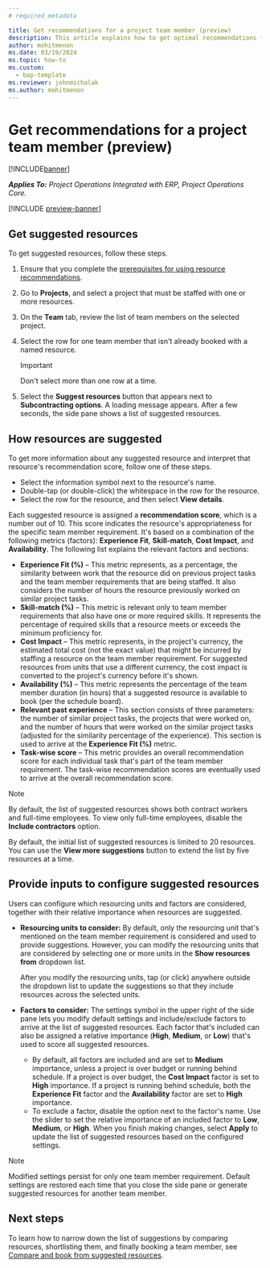 ```yaml
---
# required metadata

title: Get recommendations for a project team member (preview)
description: This article explains how to get optimal recommendations for team members before you book them on a project.
author: mohitmenon
ms.date: 03/19/2024
ms.topic: how-to
ms.custom: 
  - bap-template
ms.reviewer: johnmichalak
ms.author: mohitmenon
---
```


# Get recommendations for a project team member (preview)

[!INCLUDE[banner](../includes/banner.md)]

_**Applies To:** Project Operations Integrated with ERP, Project Operations Core._

[!INCLUDE [preview-banner](../includes/preview-banner.md)]

## Get suggested resources

To get suggested resources, follow these steps.

1. Ensure that you complete the [prerequisites for using resource recommendations](./getting-started-with-resource-recommendations.md).
1. Go to **Projects**, and select a project that must be staffed with one or more resources.
1. On the **Team** tab, review the list of team members on the selected project.
1. Select the row for one team member that isn't already booked with a named resource.

    > [!IMPORTANT]
    > Don't select more than one row at a time.

1. Select the **Suggest resources** button that appears next to **Subcontracting options**. A loading message appears. After a few seconds, the side pane shows a list of suggested resources.

## How resources are suggested

To get more information about any suggested resource and interpret that resource's recommendation score, follow one of these steps.

- Select the information symbol next to the resource's name.
- Double-tap (or double-click) the whitespace in the row for the resource.
- Select the row for the resource, and then select **View details**.

Each suggested resource is assigned a **recommendation score**, which is a number out of 10. This score indicates the resource's appropriateness for the specific team member requirement. It's based on a combination of the following metrics (factors): **Experience Fit**, **Skill-match**, **Cost Impact**, and **Availability**. The following list explains the relevant factors and sections:

- **Experience Fit (%)** – This metric represents, as a percentage, the similarity between work that the resource did on previous project tasks and the team member requirements that are being staffed. It also considers the number of hours the resource previously worked on similar project tasks.
- **Skill-match (%)** – This metric is relevant only to team member requirements that also have one or more required skills. It represents the percentage of required skills that a resource meets or exceeds the minimum proficiency for.
- **Cost Impact** – This metric represents, in the project's currency, the estimated total cost (not the exact value) that might be incurred by staffing a resource on the team member requirement. For suggested resources from units that use a different currency, the cost impact is converted to the project's currency before it's shown.
- **Availability (%)** – This metric represents the percentage of the team member duration (in hours) that a suggested resource is available to book (per the schedule board).
- **Relevant past experience** – This section consists of three parameters: the number of similar project tasks, the projects that were worked on, and the number of hours that were worked on the similar project tasks (adjusted for the similarity percentage of the experience). This section is used to arrive at the **Experience Fit (%)** metric.
- **Task-wise score** – This metric provides an overall recommendation score for each individual task that's part of the team member requirement. The task-wise recommendation scores are eventually used to arrive at the overall recommendation score.

> [!NOTE]
> By default, the list of suggested resources shows both contract workers and full-time employees. To view only full-time employees, disable the **Include contractors** option.
>
> By default, the initial list of suggested resources is limited to 20 resources. You can use the **View more suggestions** button to extend the list by five resources at a time.

## Provide inputs to configure suggested resources

Users can configure which resourcing units and factors are considered, together with their relative importance when resources are suggested.

- **Resourcing units to consider:** By default, only the resourcing unit that's mentioned on the team member requirement is considered and used to provide suggestions. However, you can modify the resourcing units that are considered by selecting one or more units in the **Show resources from** dropdown list.

    After you modify the resourcing units, tap (or click) anywhere outside the dropdown list to update the suggestions so that they include resources across the selected units.

- **Factors to consider:** The settings symbol in the upper right of the side pane lets you modify default settings and include/exclude factors to arrive at the list of suggested resources. Each factor that's included can also be assigned a relative importance (**High**, **Medium**, or **Low**) that's used to score all suggested resources.

    - By default, all factors are included and are set to **Medium** importance, unless a project is over budget or running behind schedule. If a project is over budget, the **Cost Impact** factor is set to **High** importance. If a project is running behind schedule, both the **Experience Fit** factor and the **Availability** factor are set to **High** importance.
    - To exclude a factor, disable the option next to the factor's name. Use the slider to set the relative importance of an included factor to **Low**, **Medium**, or **High**. When you finish making changes, select **Apply** to update the list of suggested resources based on the configured settings.

> [!NOTE]
> Modified settings persist for only one team member requirement. Default settings are restored each time that you close the side pane or generate suggested resources for another team member.

## Next steps

To learn how to narrow down the list of suggestions by comparing resources, shortlisting them, and finally booking a team member, see [Compare and book from suggested resources](./compare-and-book-from-suggested-resources.md).
